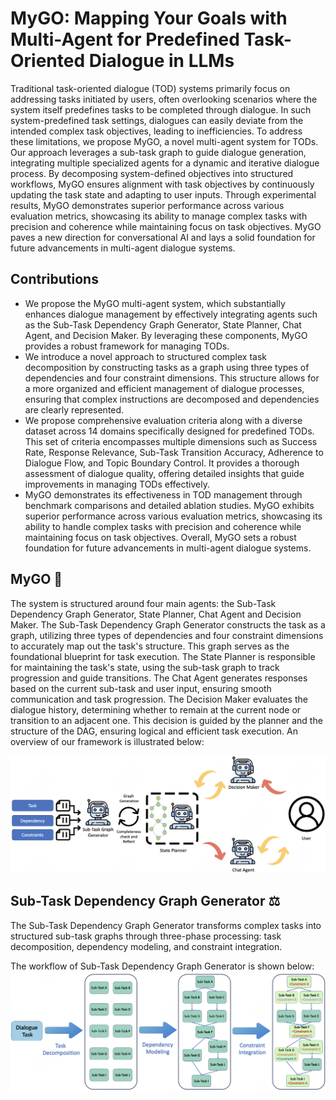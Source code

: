 # MyGO: Mapping Your Goals with Multi-Agent for Predefined Task-Oriented Dialogue in LLMs

Traditional task-oriented dialogue (TOD) systems primarily focus on addressing tasks initiated by users, often overlooking scenarios where the system itself predefines tasks to be completed through dialogue. In such system-predefined task settings, dialogues can easily deviate from the intended complex task objectives, leading to inefficiencies. To address these limitations, we propose MyGO, a novel multi-agent system for TODs. Our approach leverages a sub-task graph to guide dialogue generation, integrating multiple specialized agents for a dynamic and iterative dialogue process. By decomposing system-defined objectives into structured workflows, MyGO ensures alignment with task objectives by continuously updating the task state and adapting to user inputs. Through experimental results, MyGO demonstrates superior performance across various evaluation metrics, showcasing its ability to manage complex tasks with precision and coherence while maintaining focus on task objectives. MyGO paves a new direction for conversational AI and lays a solid foundation for future advancements in multi-agent dialogue systems.

## Contributions

- We propose the MyGO multi-agent system, which substantially enhances dialogue management by effectively integrating agents such as the Sub-Task Dependency Graph Generator, State Planner, Chat Agent, and Decision Maker. By leveraging these components, MyGO provides a robust framework for managing TODs.
- We introduce a novel approach to structured complex task decomposition by constructing tasks as a graph using three types of dependencies and four constraint dimensions. This structure allows for a more organized and efficient management of dialogue processes, ensuring that complex instructions are decomposed and dependencies are clearly represented.
- We propose comprehensive evaluation criteria along with a diverse dataset across 14 domains specifically designed for predefined TODs. This set of criteria encompasses multiple dimensions such as Success Rate, Response Relevance, Sub-Task Transition Accuracy, Adherence to Dialogue Flow, and Topic Boundary Control. It provides a thorough assessment of dialogue quality, offering detailed insights that guide improvements in managing TODs effectively.
- MyGO demonstrates its effectiveness in TOD management through benchmark comparisons and detailed ablation studies. MyGO exhibits superior performance across various evaluation metrics, showcasing its ability to handle complex tasks with precision and coherence while maintaining focus on task objectives. Overall, MyGO sets a robust foundation for future advancements in multi-agent dialogue systems.

## MyGO 🤖

The system is structured around four main agents: the Sub-Task Dependency Graph Generator, State Planner, Chat Agent and Decision Maker. The Sub-Task Dependency Graph Generator constructs the task as a graph, utilizing three types of dependencies and four constraint dimensions to accurately map out the task's structure. This graph serves as the foundational blueprint for task execution. The State Planner is responsible for maintaining the task's state, using the sub-task graph to track progression and guide transitions. The Chat Agent generates responses based on the current sub-task and user input, ensuring smooth communication and task progression. The Decision Maker evaluates the dialogue history, determining whether to remain at the current node or transition to an adjacent one. This decision is guided by the planner and the structure of the DAG, ensuring logical and efficient task execution. An overview of our framework is illustrated below:


![MyGO FrameWork](resource/fig1.png)

## Sub-Task Dependency Graph Generator ⚖️

The Sub-Task Dependency Graph Generator transforms complex tasks into structured sub-task graphs through three-phase processing: task decomposition, dependency modeling, and constraint integration.

The workflow of Sub-Task Dependency Graph Generator is shown below:
![Graph Generation](resource/fig2.png)

